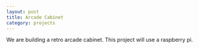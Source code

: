 ```yaml
---
layout: post
title: Arcade Cabinet
category: projects
---
```


We are building a retro arcade cabinet. This project will use a raspberry 
pi.
